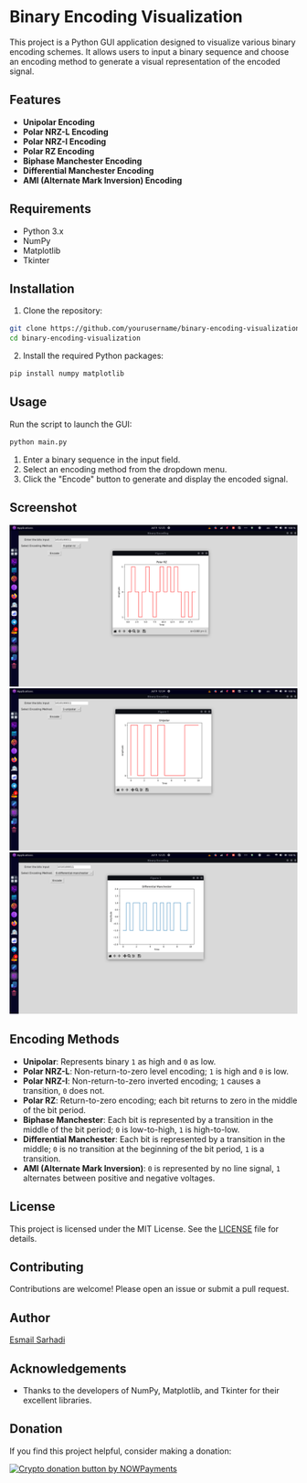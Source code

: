 
# Binary Encoding Visualization

This project is a Python GUI application designed to visualize various binary encoding schemes. It allows users to input a binary sequence and choose an encoding method to generate a visual representation of the encoded signal.

## Features

- **Unipolar Encoding**
- **Polar NRZ-L Encoding**
- **Polar NRZ-I Encoding**
- **Polar RZ Encoding**
- **Biphase Manchester Encoding**
- **Differential Manchester Encoding**
- **AMI (Alternate Mark Inversion) Encoding**

## Requirements

- Python 3.x
- NumPy
- Matplotlib
- Tkinter

## Installation

1. Clone the repository:

```sh
git clone https://github.com/yourusername/binary-encoding-visualization.git
cd binary-encoding-visualization
```

2. Install the required Python packages:

```sh
pip install numpy matplotlib
```

## Usage

Run the script to launch the GUI:

```sh
python main.py
```

1. Enter a binary sequence in the input field.
2. Select an encoding method from the dropdown menu.
3. Click the "Encode" button to generate and display the encoded signal.

## Screenshot

![Screenshot of the Binary Encoding Visualization GUI](Images/1.png)
![Screenshot of the Binary Encoding Visualization GUI](Images/2.png)
![Screenshot of the Binary Encoding Visualization GUI](Images/3.png)


## Encoding Methods

- **Unipolar**: Represents binary `1` as high and `0` as low.
- **Polar NRZ-L**: Non-return-to-zero level encoding; `1` is high and `0` is low.
- **Polar NRZ-I**: Non-return-to-zero inverted encoding; `1` causes a transition, `0` does not.
- **Polar RZ**: Return-to-zero encoding; each bit returns to zero in the middle of the bit period.
- **Biphase Manchester**: Each bit is represented by a transition in the middle of the bit period; `0` is low-to-high, `1` is high-to-low.
- **Differential Manchester**: Each bit is represented by a transition in the middle; `0` is no transition at the beginning of the bit period, `1` is a transition.
- **AMI (Alternate Mark Inversion)**: `0` is represented by no line signal, `1` alternates between positive and negative voltages.

## License

This project is licensed under the MIT License. See the [LICENSE](LICENSE) file for details.

## Contributing

Contributions are welcome! Please open an issue or submit a pull request.

## Author

[Esmail Sarhadi](https://github.com/esmail-sarhadi)

## Acknowledgements

- Thanks to the developers of NumPy, Matplotlib, and Tkinter for their excellent libraries.

<h2 id="donation">Donation</h2>

<p>If you find this project helpful, consider making a donation:</p>
<p><a href="https://nowpayments.io/donation?api_key=REWCYVC-A1AMFK3-QNRS663-PKJSBD2&source=lk_donation&medium=referral" target="_blank">
     <img src="https://nowpayments.io/images/embeds/donation-button-black.svg" alt="Crypto donation button by NOWPayments">
</a></p>
